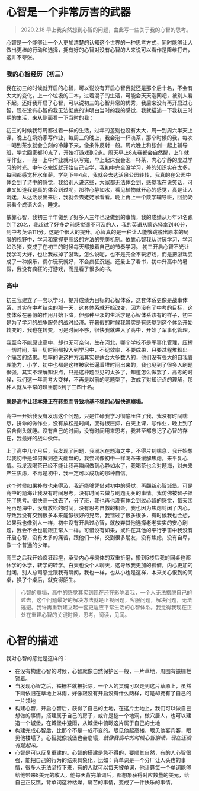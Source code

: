 # 心智是一个非常厉害的武器
> 2020.2.18 早上我突然想到心智的问题，由此写一些关于我的心智的思考。

心智是一个能够让一个人更加清楚的认知这个世界的一种思考方式，同时能够让人做出更棒的行动和选择，拥有好的心智对没有心智的人来说可以看作是降维打击，这并不夸张。

### 我的心智经历（初三）

我在初三的时候就开启的心智，可以说没有开启心智我就还是那个后十名，不会有太大的变化，上一个垃圾的二本，过着混子的生活，可能会天天泡网吧，被别人看不起。还好我开启了心智，可以说初三的心智非常的优秀，我后来没有再开启过心智，现在没有心智的我无法彻底的讲明白当时的我的感觉，我就描述一下我初三时期的生活，来从侧面看一下当时的我：

初三的时候我每周都过着一样的生活，过年的差别也没有太大，周一到周六半天上课，晚上在奶奶家写作业，每周三的晚上，我会泡一杯淡茶，那个时候的我，每次一喝到茶水就会立刻的冷静下来，像条件反射一般。周六晚上和张剑一起上辅导班，学完回家都10点了，开始打游戏到2点。周天早上8点我都会自然醒，上午就写作业，一般一上午作业就可以写完，早上起床我会泡一杯茶，内心宁静的度过学习的时光。中午吃完饭就开始自己自学，我初中完全没学习，差的知识实在太多，每回都感觉杯水车薪。学到下午4点，我就会去达活泉公园转转，我真的在公园中体会到了诗中的感觉，我给别人说这些，大家都无法体会到，感觉我在说笑话，可谁又知道我是真的体会到过呢，那种心静如水，看见植物就开心的感觉，真是让人沉迷。从达活泉出来后，我就会去姥姥家看看。晚上再上一个数学辅导班，回奶奶家看个成语大会，睡觉。

依靠心智，我初三半年做到了好多人三年也没做到的事情，我的成绩从万年51名跑到了20名，我超过了好多之前感觉遥不可及的人，我的英语从蒙选择拿到40分，到中考英语111分。这是个很大的提升。心智真的是一种让人能够跳脱出原本的局限的视野中，学习和掌握更高级的方法的完美机制。依靠心智我从讨厌学习，学习如杀猪，变成了在初三的时候每天都按着自己的节奏学习。
初三开启心智不光让我学习大好，也让我戒掉了游戏，怎么说呢，也不是完全不玩游戏，而是把游戏变成了一种娱乐，偶尔玩玩就好，不会疯狂沉迷。还爱上了看书，初中升高中的暑假，我没有疯狂的打游戏，而是看了很多的书。

### 高中

初三我建立了一套以学习，提升成绩为目标的心智体系，这套体系更像是战事体系，其实在中考结束的那一天，这套体系就开始改变，因为没有了中考的目标，这套体系在暑假的作用开始下降，但那种平淡的生活才是心智体系该有的样子，初三是为了学习的战争服务的战时经济。在暑假的时候我其实是有感觉到这个体系开始转变的，我也在转变，可是时间不够，很快我就进入了高中，开始了军事化管理。

我至今不能原谅高中，却也无可奈何，生在河北，哪个学校不是军事化管理，压榨一切时间，把一切时间都投入到学习中，不记效率，不要成果，只要过程堆积出一个痛苦的结果。坦率的说这种方法其实是适合大多数人的，他们没有强大的自我管理能力，小学，初中也都是这样被家长逼着堆时间出来的，我也见到了很多人刷题很强，其实不理解知识点，只是这种题型见的太多了，知道怎么做罢了，高考的时候，我们这一年高考大变样，不再是以前的老题型了，改成了对知识点的理解，那种人就从平常的班里前5到了三四十名。

#### 就是高中让我本来正在转型而导致地基不稳的心智快速崩塌。

高中一开始我没有发现这个问题，只是忙碌我学习彻底压住了我，我没有时间喘息，拼命的做作业，没有放松是时间，变得很压抑，白天上课，写作业，晚上到了宿舍倒头就睡。没有自己的时间，没有时间用来思考，我甚至都忘记了心智的存在，我最好的战斗伙伴。

上了高中几个月后，我发现了问题，我溺水在题海之中，不得片刻喘息，我开始想起我初中是如何做到逆天翻盘的，我尝试像初中一样喝茶来缓解焦虑，来平复心情。我发现喝茶已经不能让我再瞬间做到心静如水了，我喝茶也会对题海，对未来产生焦虑，不再是初中，我一定可以成功的那种自信。

这个时候如果补救也来得及，我还能够凭借对初中的感觉，再翻新心智城堡。可是高中的题海让我没有时间思考，没有时间去做与刷题无关的事情。我仿佛被智子锁死了思考。很快高一过去了，分了班，我也再也没有体会到过心智的感觉，每天困死再题海中，没有放松的时间，没有思考自救的机会，我也因为焦虑封闭了内心，导致我没有交到很多本来能够很好的兄弟，我错过了很多很多，有时候我也会想，如果我也像别人一样，初中没有开启过心智，就放弃其他选择老老实实的安心刷题，我会不会也能跟正常人一样。可惜没有如果，或许在其他的平行宇宙中我没有开启心智，没有太多的痛苦，跟他们一样，交到很多朋友，没有焦虑，没有自卑，像一个普通的少年。

高三之后我开始疯狂起痘，承受内心与肉体的双重折磨，搬到5楼后我的同桌也都休学的休学，转学的转学。白天也没个人聊天，这导致我更加的孤僻，内心更加的封闭，别人总司感觉跟我有隔阂，我也一样，也从小也是这样，本来关心恨到的同桌，换了个桌后，就变得陌生。

> 心智的崩塌，高中的感觉其实到现在还在影响着我，一个人无法摆脱自己的过去，这个问题最好的解决方法就是正视问题，客服问题，解决问题，无法逃避。我许再重新建立起一套更适应平常生活的心智体系。我觉得我现在正处在重建心智的关键时候，思考，阅读，见闻。

# 心智的描述

我对心智的感觉是这样的：
- 在没有构建心智的时候，心智就像自然保护区一般，一片草地，周围有铁栅栏锁着。
- 当发现心智之后，铁栅栏就被拆除，一个人的灵魂可以走到这片草原上，虽然下雨依旧在草地上淋雨，好像跟没有开启没有什么两样，可是却拥有了自己的一片领地
- 构建心智，开启心智后，获得了自己的土地，在这片土地上，我们可以做自己想做的事情，搭建属于自己的房子，或许是挖一个地洞，做穴居人，也可以建造一个城堡，在城堡中避雨，从城堡中俯瞰这片属于自己的土地
- 构建完成心智后，比那个不是一成不变的。眼见他起高楼，眼见他宴宾客，眼见他楼塌了。心智就像城堡也会崩塌，*就像我高中的时候心智崩溃，现在还没有建起来。*
- 心智是可以反复重建的。心智的搭建是急不得的，要顺其自然，有的人心智很强，能把自己的行为的结果具象化，比如：背单词是一个分厂让人头疼的事情，很多人无法坚持下来，有的人就可以每天被单词，他计算每一个单词能够给他带来8美元的收入，他每天背完单词后，都想象获得对应数量的美元，给自己正反馈，背单词这种枯燥，痛苦的事情，变成了一件快乐的事情。